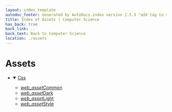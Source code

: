 ```yaml
---
layout: index_template
autodoc_footer: Generated by AutoDocs.index version 2.5.3 "add tag to make &lt;base&gt; work" ⓒ Starwort, 2020
title: Index of Assets | Computer Science
has_back: true
back_link: ..
back_text: Back to Computer Science
location: ./assets
---
```


# **Assets**

- <details open><summary><a href='./css'>Css</a></summary>

  - <a href='./css/common.scss'><i title='SCSS file' class="material-icons">web_asset</i>Common</a>
  - <a href='./css/dark.css'><i title='CSS file' class="material-icons">web_asset</i>Dark</a>
  - <a href='./css/light.css'><i title='CSS file' class="material-icons">web_asset</i>Light</a>
  - <a href='./css/style.scss'><i title='SCSS file' class="material-icons">web_asset</i>Style</a>

  </details>

